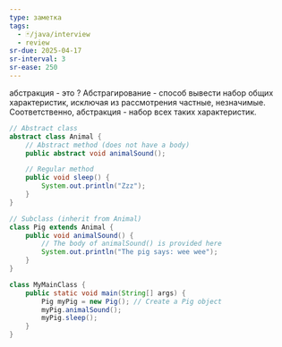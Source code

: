 ```yaml
---
type: заметка
tags:
  - 🃏/java/interview
  - review
sr-due: 2025-04-17
sr-interval: 3
sr-ease: 250
---
```

абстракция - это
?
Абстрагирование - способ вывести набор общих характеристик, исключая из рассмотрения частные, незначимые. Соответственно, абстракция - набор всех таких характеристик.

```java
// Abstract class
abstract class Animal {
    // Abstract method (does not have a body)
    public abstract void animalSound();

    // Regular method
    public void sleep() {
        System.out.println("Zzz");
    }
}

// Subclass (inherit from Animal)
class Pig extends Animal {
    public void animalSound() {
        // The body of animalSound() is provided here
        System.out.println("The pig says: wee wee");
    }
}

class MyMainClass {
    public static void main(String[] args) {
        Pig myPig = new Pig(); // Create a Pig object
        myPig.animalSound();
        myPig.sleep();
    }
}
```